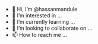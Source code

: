 - 👋 Hi, I’m @hassanmandule
- 👀 I’m interested in ...
- 🌱 I’m currently learning ...
- 💞️ I’m looking to collaborate on ...
- 📫 How to reach me ...

<!---
hassanmandule/hassanmandule is a ✨ special ✨ repository because its `README.md` (this file) appears on your GitHub profile.
You can click the Preview link to take a look at your changes.
--->
